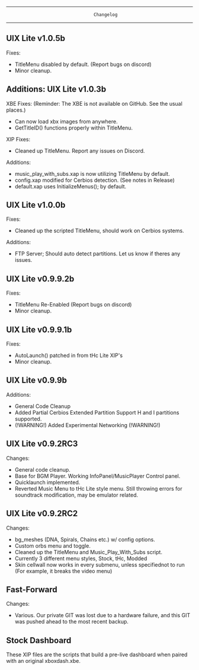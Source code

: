 -------------------------------------------------------------------------------
                                     Changelog
-------------------------------------------------------------------------------
UIX Lite v1.0.5b
-------------------------------------------------------------------------------
Fixes:
- TitleMenu disabled by default. (Report bugs on discord)
- Minor cleanup.

Additions:
UIX Lite v1.0.3b
-------------------------------------------------------------------------------
XBE Fixes:
(Reminder: The XBE is not available on GitHub. See the usual places.)
- Can now load xbx images from anywhere.
- GetTitleID() functions properly within TitleMenu.

XIP Fixes:
- Cleaned up TitleMenu. Report any issues on Discord.

Additions:
- music_play_with_subs.xap is now utilizing TitleMenu by default.
- config.xap modified for Cerbios detection. (See notes in Release)
- default.xap uses InitializeMenus(); by default.

UIX Lite v1.0.0b
-------------------------------------------------------------------------------
Fixes:
- Cleaned up the scripted TitleMenu, should work on Cerbios systems.

Additions:
- FTP Server; Should auto detect partitions. Let us know if theres any issues.

UIX Lite v0.9.9.2b
-------------------------------------------------------------------------------
Fixes:
- TitleMenu Re-Enabled (Report bugs on discord)
- Minor cleanup.

UIX Lite v0.9.9.1b
-------------------------------------------------------------------------------
Fixes:
- AutoLaunch() patched in from tHc Lite XIP's
- Minor cleanup.

UIX Lite v0.9.9b
-------------------------------------------------------------------------------
Additions:
- General Code Cleanup
- Added Partial Cerbios Extended Partition Support H and I partitions supported.
- (!WARNING!) Added Experimental Networking (!WARNING!)

UIX Lite v0.9.2RC3
------------------------------------------------------------------------
Changes:
- General code cleanup.
- Base for BGM Player. Working InfoPanel/MusicPlayer Control panel.
- Quicklaunch implemented.
- Reverted Music Menu to tHc Lite style menu. Still throwing errors for soundtrack modification, may be emulator related.

UIX Lite v0.9.2RC2
------------------------------------------------------------------------
Changes:
- bg_meshes (DNA, Spirals, Chains etc.) w/ config options.
- Custom orbs menu and toggle.
- Cleaned up the TitleMenu and Music_Play_With_Subs script. 
- Currently 3 different menu styles, Stock, tHc, Modded
- Skin cellwall now works in every submenu, unless specifiednot to run (For example, it breaks the video menu)

Fast-Forward
------------------------------------------------------------------------
Changes:
- Various. Our private GIT was lost due to a hardware failure, and this GIT was pushed ahead to the most recent backup.

Stock Dashboard
------------------------------------------------------------------------
These XIP files are the scripts that build a pre-live dashboard when paired with an original xboxdash.xbe.
